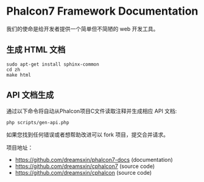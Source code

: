 # Phalcon7 Framework Documentation

我们的使命是给开发者提供一个简单但不简陋的 web 开发工具。

## 生成 HTML 文档

```shell
sudo apt-get install sphinx-common
cd zh
make html
```

## API 文档生成

通过以下命令将自动从Phalcon项目C文件读取注释并生成相应 API 文档:

    php scripts/gen-api.php

如果您找到任何错误或者想帮助改进可以 fork 项目，提交合并请求。

项目地址：
- https://github.com/dreamsxin/phalcon7-docs (documentation)
- https://github.com/dreamsxin/cphalcon7 (source code)
- https://github.com/dreamsxin/cphalcon (source code)
